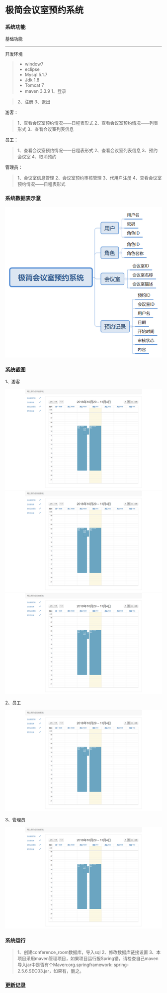 # 极简会议室预约系统
### 系统功能

基础功能
***

开发环境 
> * window7
> * eclipse
> * Mysql 5.1.7
> * Jdk 1.8
> * Tomcat 7
> * maven 3.3.9
> 1、登录
 
> 2、注册
> 3、退出

游客：
> 1、查看会议室预约情况——日程表形式
> 2、查看会议室预约情况——列表形式
> 3、查看会议室列表信息

员工：
> 1、查看会议室预约情况——日程表形式
> 2、查看会议室列表信息
> 3、预约会议室
> 4、取消预约

管理员：
> 1、会议室信息管理
> 2、会议室预约审核管理
> 3、代用户注册
> 4、查看会议室预约情况——日程表形式

### 系统数据表示意
![数据示意图](doc/snapshot/数据示意图.png)

### 系统截图

1、游客

![预约记录_日程表展示](doc/snapshot/预约记录_日程表展示.png)
![预约记录_日程表展示](doc/snapshot/预约记录_日程表展示.png)
![预约记录_日程表展示](doc/snapshot/预约记录_日程表展示.png)

2、员工

![预约记录_日程表展示](doc/snapshot/预约记录_日程表展示.png)

3、管理员

![预约记录_日程表展示](doc/snapshot/预约记录_日程表展示.png)

### 系统运行
> 1、创建conference_room数据库，导入sql
> 2、修改数据库链接设置
> 3、本项目采用maven管理项目，如果项目运行报Spring错，请检查自己maven导入jar中是否有个Maven:org.springframework: spring-2.5.6.SEC03.jar，如果有，删之。

### [更新记录](UPDATE.md)
